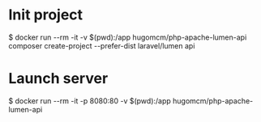 
# Init project
$ docker run --rm -it -v $(pwd):/app hugomcm/php-apache-lumen-api composer create-project --prefer-dist laravel/lumen api


# Launch server
$ docker run --rm -it -p 8080:80 -v $(pwd):/app hugomcm/php-apache-lumen-api
